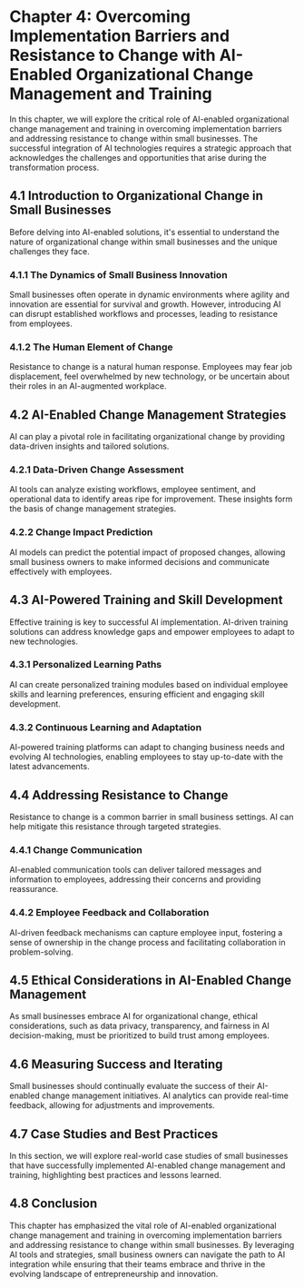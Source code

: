 Chapter 4: Overcoming Implementation Barriers and Resistance to Change with AI-Enabled Organizational Change Management and Training
====================================================================================================================================

In this chapter, we will explore the critical role of AI-enabled organizational change management and training in overcoming implementation barriers and addressing resistance to change within small businesses. The successful integration of AI technologies requires a strategic approach that acknowledges the challenges and opportunities that arise during the transformation process.

4.1 Introduction to Organizational Change in Small Businesses
-------------------------------------------------------------

Before delving into AI-enabled solutions, it's essential to understand the nature of organizational change within small businesses and the unique challenges they face.

### 4.1.1 The Dynamics of Small Business Innovation

Small businesses often operate in dynamic environments where agility and innovation are essential for survival and growth. However, introducing AI can disrupt established workflows and processes, leading to resistance from employees.

### 4.1.2 The Human Element of Change

Resistance to change is a natural human response. Employees may fear job displacement, feel overwhelmed by new technology, or be uncertain about their roles in an AI-augmented workplace.

4.2 AI-Enabled Change Management Strategies
-------------------------------------------

AI can play a pivotal role in facilitating organizational change by providing data-driven insights and tailored solutions.

### 4.2.1 Data-Driven Change Assessment

AI tools can analyze existing workflows, employee sentiment, and operational data to identify areas ripe for improvement. These insights form the basis of change management strategies.

### 4.2.2 Change Impact Prediction

AI models can predict the potential impact of proposed changes, allowing small business owners to make informed decisions and communicate effectively with employees.

4.3 AI-Powered Training and Skill Development
---------------------------------------------

Effective training is key to successful AI implementation. AI-driven training solutions can address knowledge gaps and empower employees to adapt to new technologies.

### 4.3.1 Personalized Learning Paths

AI can create personalized training modules based on individual employee skills and learning preferences, ensuring efficient and engaging skill development.

### 4.3.2 Continuous Learning and Adaptation

AI-powered training platforms can adapt to changing business needs and evolving AI technologies, enabling employees to stay up-to-date with the latest advancements.

4.4 Addressing Resistance to Change
-----------------------------------

Resistance to change is a common barrier in small business settings. AI can help mitigate this resistance through targeted strategies.

### 4.4.1 Change Communication

AI-enabled communication tools can deliver tailored messages and information to employees, addressing their concerns and providing reassurance.

### 4.4.2 Employee Feedback and Collaboration

AI-driven feedback mechanisms can capture employee input, fostering a sense of ownership in the change process and facilitating collaboration in problem-solving.

4.5 Ethical Considerations in AI-Enabled Change Management
----------------------------------------------------------

As small businesses embrace AI for organizational change, ethical considerations, such as data privacy, transparency, and fairness in AI decision-making, must be prioritized to build trust among employees.

4.6 Measuring Success and Iterating
-----------------------------------

Small businesses should continually evaluate the success of their AI-enabled change management initiatives. AI analytics can provide real-time feedback, allowing for adjustments and improvements.

4.7 Case Studies and Best Practices
-----------------------------------

In this section, we will explore real-world case studies of small businesses that have successfully implemented AI-enabled change management and training, highlighting best practices and lessons learned.

4.8 Conclusion
--------------

This chapter has emphasized the vital role of AI-enabled organizational change management and training in overcoming implementation barriers and addressing resistance to change within small businesses. By leveraging AI tools and strategies, small business owners can navigate the path to AI integration while ensuring that their teams embrace and thrive in the evolving landscape of entrepreneurship and innovation.
